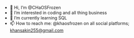 - 👋 Hi, I’m @CHaOSFrozen
- 👀 I’m interested in coding and all thing business
- 🌱 I’m currently learning SQL
- 📫 How to reach me: @khaosfrozen on all social platforms; khansakin255@gmail.com

<!---
CHaOSFrozen/CHaOSFrozen is a ✨ special ✨ repository because its `README.md` (this file) appears on your GitHub profile.
You can click the Preview link to take a look at your changes.
--->
